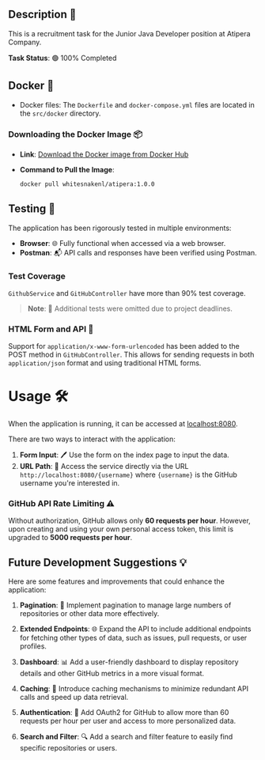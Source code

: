 ## Description  📝

This is a recruitment task for the Junior Java Developer position at Atipera Company.

**Task Status**: 🟢  100% Completed

## Docker  🐳

- Docker files: The `Dockerfile` and `docker-compose.yml` files are located in the `src/docker` directory.

### Downloading the Docker Image  📦

- **Link**: [Download the Docker image from Docker Hub](https://hub.docker.com/r/whitesnakenl/atipera)
  
- **Command to Pull the Image**:
  ```bash
  docker pull whitesnakenl/atipera:1.0.0
  ```

## Testing  🧪

The application has been rigorously tested in multiple environments:

- **Browser**:  🌐 Fully functional when accessed via a web browser.
- **Postman**:  📬 API calls and responses have been verified using Postman.

### Test Coverage

`GithubService` and `GitHubController` have more than 90% test coverage.

> **Note**:  🛑 Additional tests were omitted due to project deadlines.

### HTML Form and API :memo:

Support for `application/x-www-form-urlencoded` has been added to the POST method in `GitHubController`. This allows for sending requests in both `application/json` format and using traditional HTML forms.


# Usage  🛠️

When the application is running, it can be accessed at [localhost:8080](http://localhost:8080/).

There are two ways to interact with the application:

1. **Form Input**:  🖊️ Use the form on the index page to input the data.
2. **URL Path**:  🔗 Access the service directly via the URL `http://localhost:8080/{username}` where `{username}` is the GitHub username you're interested in.

### GitHub API Rate Limiting :warning:

Without authorization, GitHub allows only **60 requests per hour**. However, upon creating and using your own personal access token, this limit is upgraded to **5000 requests per hour**.

## Future Development Suggestions :bulb:

Here are some features and improvements that could enhance the application:

1. **Pagination**: 📄  Implement pagination to manage large numbers of repositories or other data more effectively.
  
2. **Extended Endpoints**:  🌐 Expand the API to include additional endpoints for fetching other types of data, such as issues, pull requests, or user profiles.

3. **Dashboard**:  📊 Add a user-friendly dashboard to display repository details and other GitHub metrics in a more visual format.

4. **Caching**:  🚀 Introduce caching mechanisms to minimize redundant API calls and speed up data retrieval.

5. **Authentication**:  🔐 Add OAuth2 for GitHub to allow more than 60 requests per hour per user and access to more personalized data.

6. **Search and Filter**:  🔍 Add a search and filter feature to easily find specific repositories or users.

